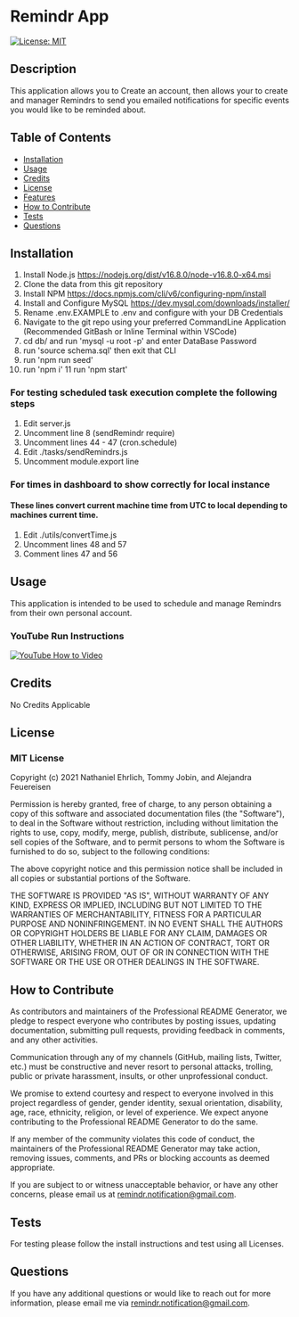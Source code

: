   # Remindr App

  [![License: MIT](https://img.shields.io/badge/License-MIT-yellow.svg)](https://opensource.org/licenses/MIT)

  ## Description
  This application allows you to Create an account, then allows your to create and manager Remindrs to send you emailed notifications for specific events you would like to be reminded about.

  ## Table of Contents 
  - [Installation](#installation)
  - [Usage](#usage)
  - [Credits](#credits)
  - [License](#license)
  - [Features](#features)
  - [How to Contribute](#how-to-contribute)
  - [Tests](#tests)
  - [Questions](#questions)

  ## Installation
  1. Install Node.js https://nodejs.org/dist/v16.8.0/node-v16.8.0-x64.msi 
  2. Clone the data from this git repository 
  3. Install NPM https://docs.npmjs.com/cli/v6/configuring-npm/install 
  5. Install and Configure MySQL https://dev.mysql.com/downloads/installer/
  6. Rename .env.EXAMPLE to .env and configure with your DB Credentials
  7. Navigate to the git repo using your preferred CommandLine Application (Recommended GitBash or Inline Terminal within VSCode)
  8. cd db/ and run 'mysql -u root -p' and enter DataBase Password
  9. run 'source schema.sql' then exit that CLI
  10. run 'npm run seed'
  10. run 'npm i'
  11 run 'npm start'

  ### For testing scheduled task execution complete the following steps
  1. Edit server.js
  2. Uncomment line 8 (sendRemindr require)
  3. Uncomment lines 44 - 47 (cron.schedule)
  4. Edit ./tasks/sendRemindrs.js
  5. Uncomment module.export line

  ### For times in dashboard to show correctly for local instance
  #### These lines convert current machine time from UTC to local depending to machines current time.
  1. Edit ./utils/convertTime.js
  2. Uncomment lines 48 and 57
  3. Comment lines 47 and 56
  
  ## Usage
  This application is intended to be used to schedule and manage Remindrs from their own personal account.

  ### YouTube Run Instructions
  [![YouTube How to Video](https://img.youtube.com/vi/aAicXZbc--A/0.jpg)](https://youtu.be/aAicXZbc--A)
            
  ## Credits
  No Credits Applicable

  ## License
  ### MIT License

  Copyright (c) 2021 Nathaniel Ehrlich, Tommy Jobin, and Alejandra Feuereisen

Permission is hereby granted, free of charge, to any person obtaining a copy of this software and associated documentation files (the "Software"), to deal in the Software without restriction, including without limitation the rights to use, copy, modify, merge, publish, distribute, sublicense, and/or sell copies of the Software, and to permit persons to whom the Software is furnished to do so, subject to the following conditions:
      
The above copyright notice and this permission notice shall be included in all copies or substantial portions of the Software.
      
THE SOFTWARE IS PROVIDED "AS IS", WITHOUT WARRANTY OF ANY KIND, EXPRESS OR IMPLIED, INCLUDING BUT NOT LIMITED TO THE WARRANTIES OF MERCHANTABILITY, FITNESS FOR A PARTICULAR PURPOSE AND NONINFRINGEMENT. IN NO EVENT SHALL THE AUTHORS OR COPYRIGHT HOLDERS BE LIABLE FOR ANY CLAIM, DAMAGES OR OTHER LIABILITY, WHETHER IN AN ACTION OF CONTRACT, TORT OR OTHERWISE, ARISING FROM, OUT OF OR IN CONNECTION WITH THE SOFTWARE OR THE USE OR OTHER DEALINGS IN THE SOFTWARE.

  ## How to Contribute
  
As contributors and maintainers of the Professional README Generator, we pledge to respect everyone who contributes by posting issues, updating documentation, submitting pull requests, providing feedback in comments, and any other activities.

Communication through any of my channels (GitHub, mailing lists, Twitter, etc.) must be constructive and never resort to personal attacks, trolling, public or private harassment, insults, or other unprofessional conduct.
      
We promise to extend courtesy and respect to everyone involved in this project regardless of gender, gender identity, sexual orientation, disability, age, race, ethnicity, religion, or level of experience. We expect anyone contributing to the Professional README Generator to do the same.
      
If any member of the community violates this code of conduct, the maintainers of the Professional README Generator may take action, removing issues, comments, and PRs or blocking accounts as deemed appropriate.
      
If you are subject to or witness unacceptable behavior, or have any other concerns, please email us at [remindr.notification@gmail.com](mailto:remindr.notification@gmail.com?subject=[Contribution]).

  ## Tests
  For testing please follow the install instructions and test using all Licenses.

  ## Questions
  If you have any additional questions or would like to reach out for more information, please email me via [remindr.notification@gmail.com](mailto:remindr.notification@gmail.com?subject=[GitHub]).